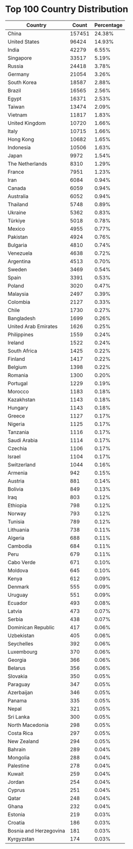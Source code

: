 # Top 100 Country Distribution
| Country | Count | Percentage |
|----|----|----|
| China | 157451 | 24.38% |
| United States | 96424 | 14.93% |
| India | 42279 | 6.55% |
| Singapore | 33517 | 5.19% |
| Russia | 24418 | 3.78% |
| Germany | 21054 | 3.26% |
| South Korea | 18587 | 2.88% |
| Brazil | 16565 | 2.56% |
| Egypt | 16371 | 2.53% |
| Taiwan | 13474 | 2.09% |
| Vietnam | 11817 | 1.83% |
| United Kingdom | 10720 | 1.66% |
| Italy | 10715 | 1.66% |
| Hong Kong | 10682 | 1.65% |
| Indonesia | 10506 | 1.63% |
| Japan | 9972 | 1.54% |
| The Netherlands | 8310 | 1.29% |
| France | 7951 | 1.23% |
| Iran | 6084 | 0.94% |
| Canada | 6059 | 0.94% |
| Australia | 6052 | 0.94% |
| Thailand | 5748 | 0.89% |
| Ukraine | 5362 | 0.83% |
| Türkiye | 5018 | 0.78% |
| Mexico | 4955 | 0.77% |
| Pakistan | 4924 | 0.76% |
| Bulgaria | 4810 | 0.74% |
| Venezuela | 4638 | 0.72% |
| Argentina | 4513 | 0.70% |
| Sweden | 3469 | 0.54% |
| Spain | 3391 | 0.53% |
| Poland | 3020 | 0.47% |
| Malaysia | 2497 | 0.39% |
| Colombia | 2127 | 0.33% |
| Chile | 1730 | 0.27% |
| Bangladesh | 1699 | 0.26% |
| United Arab Emirates | 1626 | 0.25% |
| Philippines | 1559 | 0.24% |
| Ireland | 1522 | 0.24% |
| South Africa | 1425 | 0.22% |
| Finland | 1417 | 0.22% |
| Belgium | 1398 | 0.22% |
| Romania | 1300 | 0.20% |
| Portugal | 1229 | 0.19% |
| Morocco | 1183 | 0.18% |
| Kazakhstan | 1143 | 0.18% |
| Hungary | 1143 | 0.18% |
| Greece | 1127 | 0.17% |
| Nigeria | 1125 | 0.17% |
| Tanzania | 1116 | 0.17% |
| Saudi Arabia | 1114 | 0.17% |
| Czechia | 1106 | 0.17% |
| Israel | 1104 | 0.17% |
| Switzerland | 1044 | 0.16% |
| Armenia | 942 | 0.15% |
| Austria | 881 | 0.14% |
| Bolivia | 849 | 0.13% |
| Iraq | 803 | 0.12% |
| Ethiopia | 798 | 0.12% |
| Norway | 793 | 0.12% |
| Tunisia | 789 | 0.12% |
| Lithuania | 738 | 0.11% |
| Algeria | 688 | 0.11% |
| Cambodia | 684 | 0.11% |
| Peru | 679 | 0.11% |
| Cabo Verde | 671 | 0.10% |
| Moldova | 645 | 0.10% |
| Kenya | 612 | 0.09% |
| Denmark | 555 | 0.09% |
| Uruguay | 551 | 0.09% |
| Ecuador | 493 | 0.08% |
| Latvia | 473 | 0.07% |
| Serbia | 438 | 0.07% |
| Dominican Republic | 417 | 0.06% |
| Uzbekistan | 405 | 0.06% |
| Seychelles | 392 | 0.06% |
| Luxembourg | 370 | 0.06% |
| Georgia | 366 | 0.06% |
| Belarus | 356 | 0.06% |
| Slovakia | 350 | 0.05% |
| Paraguay | 347 | 0.05% |
| Azerbaijan | 346 | 0.05% |
| Panama | 335 | 0.05% |
| Nepal | 321 | 0.05% |
| Sri Lanka | 300 | 0.05% |
| North Macedonia | 298 | 0.05% |
| Costa Rica | 297 | 0.05% |
| New Zealand | 294 | 0.05% |
| Bahrain | 289 | 0.04% |
| Mongolia | 288 | 0.04% |
| Palestine | 278 | 0.04% |
| Kuwait | 259 | 0.04% |
| Jordan | 254 | 0.04% |
| Cyprus | 251 | 0.04% |
| Qatar | 248 | 0.04% |
| Ghana | 232 | 0.04% |
| Estonia | 219 | 0.03% |
| Croatia | 186 | 0.03% |
| Bosnia and Herzegovina | 181 | 0.03% |
| Kyrgyzstan | 174 | 0.03% |
